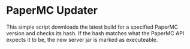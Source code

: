 # PaperMC Updater

This simple script downloads the latest build for a specified PaperMC version and checks its hash. If the hash matches what the PaperMC API expects it to be, the new server jar is marked as executeable.
